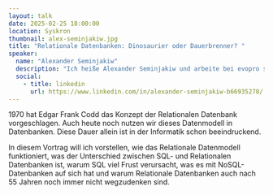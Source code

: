 ```yaml
---
layout: talk
date: 2025-02-25 18:00:00
location: Syskron
thumbnail: alex-seminjakiw.jpg
title: "Relationale Datenbanken: Dinosaurier oder Dauerbrenner? "
speaker:
  name: "Alexander Seminjakiw"
  description: "Ich heiße Alexander Seminjakiw und arbeite bei evopro systems engineering AG als Softwarearchitekt und Lead Developer. Dabei arbeite ich hauptsächlich an Informationssystemen im Bereich der Industrie. Das umfasst die Bereiche Backend (F#, C#), Datenbanken (MS SQL, Oracle) und auch industrielle Bildverarbeitung und Hardwareintegration."
  social:
    - title: linkedin
      url: https://www.linkedin.com/in/alexander-seminjakiw-b66935278/  
---
```

1970 hat Edgar Frank Codd das Konzept der Relationalen Datenbank vorgeschlagen. Auch heute 
noch nutzen wir dieses Datenmodell in Datenbanken. Diese Dauer allein ist in der Informatik 
schon beeindruckend. 

In diesem Vortrag will ich vorstellen, wie das Relationale Datenmodell funktioniert, was der 
Unterschied zwischen SQL- und Relationalen Datenbanken ist, warum SQL viel Frust 
verursacht, was es mit NoSQL-Datenbanken auf sich hat und warum Relationale Datenbanken 
auch nach 55 Jahren noch immer nicht wegzudenken sind. 
